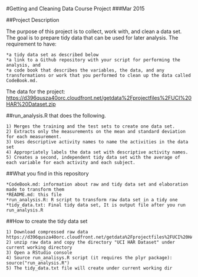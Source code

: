 #Getting and Cleaning Data Course Project 
###Mar 2015

##Project Description

The purpose of this project is to collect, work with, and clean a data set. The goal is to prepare tidy data that can be used for later analysis. 
The requirement to have:

    *a tidy data set as described below
    *a link to a Github repository with your script for performing the analysis, and
    *a code book that describes the variables, the data, and any transformations or work that you performed to clean up the data called CodeBook.md. 

The data for the project: https://d396qusza40orc.cloudfront.net/getdata%2Fprojectfiles%2FUCI%20HAR%20Dataset.zip

##run_analysis.R that does the following.

    1) Merges the training and the test sets to create one data set.
    2) Extracts only the measurements on the mean and standard deviation for each measurement.
    3) Uses descriptive activity names to name the activities in the data set
    4) Appropriately labels the data set with descriptive activity names.
    5) Creates a second, independent tidy data set with the average of each variable for each activity and each subject.

##What you find in this repository

    *CodeBook.md: information about raw and tidy data set and elaboration made to transform them
    *README.md: this file
    *run_analysis.R: R script to transform raw data set in a tidy one
    *tidy_data.txt: Final tidy data set, It is output file after you run run_analysis.R	

##How to create the tidy data set

    1) Download compressed raw data https://d396qusza40orc.cloudfront.net/getdata%2Fprojectfiles%2FUCI%20HAR%20Dataset.zip
    2) unzip raw data and copy the directory "UCI HAR Dataset" under current working directory
    3) Open a RStudio console
    4) Source run_analisys.R script (it requires the plyr package): source("run_analysis.R")
    5) The tidy_data.txt file will create under current working dir

